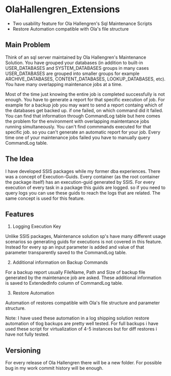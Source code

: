 # OlaHallengren_Extensions
* Two usability feature for Ola Hallengren's Sql Maintenance Scripts
* Restore Automation compatible with Ola's file structure

## Main Problem

Think of an sql server maintained by Ola Hallengren's Maintenance Solution. You have grouped your databases (in addition to built-in USER_DATABASES and SYSTEM_DATABASES groups in many cases USER_DATABASES are grouped into smaller groups for example ARCHIVE_DATABASES, CONTENT_DATABASES, LOOKUP_DATABASES, etc).  You have many overlapping maintenance jobs at a time. 

Most of the time just knowing the entire job is completed successfully is not enough. You have to generate a report for that specific execution of job. For example for a backup job you may want to send a report containg which of the databases get backed up. if one failed, on which command did it failed. You can find that information through CommandLog table but here comes the problem for the environment with overlapping maintentance jobs running simultaneously. You can't find commmands executed for that specific job. so you can't generate an automatic report for your job. Every time one of your maintenance jobs failed you have to manually query CommandLog table. 

## The Idea

I have developed SSIS packages while my former dba experiences. There was a concept of Execution-Guids. Every container (as the root container the package itself) has an execution-guid generated by SSIS. For every execution of every task in a package this guids are logged. so if you need to query logs you can use these guids to reach the logs that are related. The same concept is used for this feature. 

## Features

1. Logging Execution Key

Unlike SSIS packages, Maintenance solution sp's have many different usage scenarios so generating guids for executions is not covered in this feature. Instead for every sp an input parameter is added and value of that parameter transparently saved to the CommandLog table. 

2. Additional information on Backup Commands

For a backup report usually FileName, Path and Size of backup file generated by the maintenance job are asked. These additional information is saved to ExtendedInfo column of CommandLog table.

3. Restore Automation

Automation of restores compatible with Ola's file structure and parameter structure. 

Note: I have used these automation in a log shipping solution restore automation of tlog backups are pretty well tested. For full backups i have used these script for virtualization of 4-5 instances but for diff restores i have not fully tested. 

## Versioning

For every release of Ola Hallengren there will be a new folder. 
For possible bug in my work commit history will be enough. 
